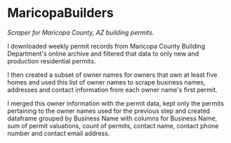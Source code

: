 # MaricopaBuilders
<em>Scraper for Maricopa County, AZ building permits.</em>

I downloaded weekly permit records from Maricopa County Building Department's online archive and filtered that data to only new and production residential permits.

I then created a subset of owner names for owners that own at least five homes and used this list of owner names to scrape business names, addresses and contact information from each owner name's first permit.

I merged this owner information with the permit data, kept only the permits pertaining to the owner names used for the previous step and created dataframe grouped by Business Name with columns for Business Name, sum of permit valuations, count of permits, contact name, contact phone number and contact email address.

